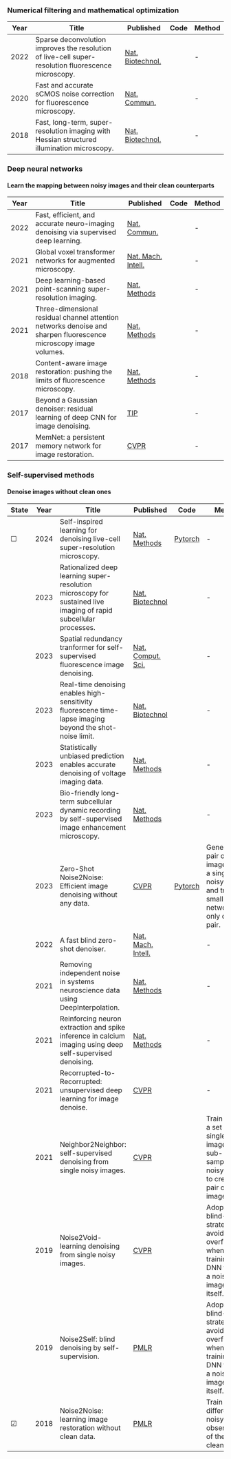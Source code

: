 ### Numerical filtering and mathematical optimization
|Year|Title | Published  | Code       | Method |
|-------| ----- | ----- | ------- | ------- |
|2022|Sparse deconvolution improves the resolution of live-cell super-resolution fluorescence microscopy.|[Nat. Biotechnol.]()|  |-|
|2020|Fast and accurate sCMOS noise correction for fluorescence microscopy.|[Nat. Commun.]()|  |-|
|2018|Fast, long-term, super-resolution imaging with Hessian structured illumination microscopy.|[Nat. Biotechnol.]()|  |-|

### Deep neural networks
#### Learn the mapping between noisy images and their clean counterparts
|Year|Title | Published  | Code       | Method |
|-------| ----- | ----- | ------- | ------- |
|2022|Fast, efficient, and accurate neuro-imaging denoising via supervised deep learning.|[Nat. Commun.]()|  |-|
|2021|Global voxel transformer networks for augmented microscopy.|[Nat. Mach. Intell.]()|  |-|
|2021|Deep learning-based point-scanning super-resolution imaging.|[Nat. Methods]()|  |-|
|2021|Three-dimensional residual channel attention networks denoise and sharpen fluorescence microscopy image volumes.|[Nat. Methods]()|  |-|
|2018|Content-aware image restoration: pushing the limits of fluorescence microscopy.|[Nat. Methods]()|  |-|
|2017|Beyond a Gaussian denoiser: residual learning of deep CNN for image denoising.|[TIP]()|  |-|
|2017|MemNet: a persistent memory network for image restoration.|[CVPR]()|  |-|

### Self-supervised methods
#### Denoise images without clean ones
| State|Year|Title | Published  | Code       | Method |
|-------|-------| ----- | ----- | ------- | ------- |
|&#9744;|2024|Self-inspired learning for denoising live-cell super-resolution microscopy.|[Nat. Methods](https://doi.org/10.1038/s41592-024-02400-9)| [Pytorch](https://github.com/WeisongZhao/SN2N) |-|
||2023|Rationalized deep learning super-resolution microscopy for sustained live imaging of rapid subcellular processes.|[Nat. Biotechnol]()|  |-|
||2023|Spatial redundancy tranformer for self-supervised fluorescence image denoising.|[Nat. Comput. Sci.]()|  |-|
||2023|Real-time denoising enables high-sensitivity fluorescene time-lapse imaging beyond the shot-noise limit.|[Nat. Biotechnol]()|  |-|
||2023|Statistically unbiased prediction enables accurate denoising of voltage imaging data.|[Nat. Methods]()|  |-|
||2023|Bio-friendly long-term subcellular dynamic recording by self-supervised image enhancement microscopy.|[Nat. Methods]()|  |-|
||2023|Zero-Shot Noise2Noise: Efficient image denoising without any data.|[CVPR](https://openaccess.thecvf.com/content/CVPR2023/papers/Mansour_Zero-Shot_Noise2Noise_Efficient_Image_Denoising_Without_Any_Data_CVPR_2023_paper.pdf)|[Pytorch](https://colab.research.google.com/drive/1i82nyizTdszyHkaHBuKPbWnTzao8HF9b)  |Generate a pair of noisy images from a single noisy image and train a small network only on this pair.|
||2022|A fast blind zero-shot denoiser.|[Nat. Mach. Intell.]( https://doi.org/10.1038/s42256-022-00547-8)|  |-|
||2021|Removing independent noise in systems neuroscience data using DeepInterpolation.|[Nat. Methods]()|  |-|
||2021|Reinforcing neuron extraction and spike inference in calcium imaging using deep self-supervised denoising.|[Nat. Methods]()|  |-|
||2021|Recorrupted-to-Recorrupted: unsupervised deep learning for image denoise.|[CVPR]()|  |-|
||2021|Neighbor2Neighbor: self-supervised denoising from single noisy images.|[CVPR]()|  |Train only on a set of single noisy images, by sub-sampling a noisy image to create a pair of noisy images.|
||2019|Noise2Void-learning denoising from single noisy images.|[CVPR]()|  |Adopt the blind-spot strategy to avoid overfitting when training a DNN to map a noisy image to itself.|
||2019|Noise2Self: blind denoising by self-supervision.|[PMLR]()|  |Adopt the blind-spot strategy to avoid overfitting when training a DNN to map a noisy image to itself.|
|&#9745;|2018|Noise2Noise: learning image restoration without clean data.|[PMLR](https://proceedings.mlr.press/v80/lehtinen18a.html)|  |Train on different noisy observations of the same clean image.|



